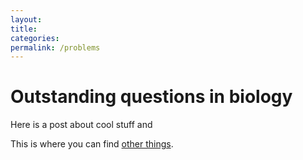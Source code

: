 ```yaml
---
layout: 
title:
categories: 
permalink: /problems
---
```

# Outstanding questions in biology
Here is a post about cool stuff and


This is where you can find [other things].

[other things]: https://www.yahoo.com

